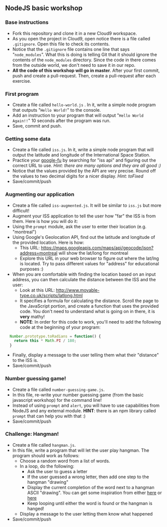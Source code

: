 ## NodeJS basic workshop

### Base instructions
  * Fork this repository and clone it in a new Cloud9 workspace.
  * As you open the project in Cloud9, open notice there is a file called `.gitignore`. Open this file to check its contents.
  * Notice that the `.gitignore` file contains one line that says "`node_modules`". What this is doing is telling Git that it should ignore the contents of the `node_modules` directory. Since the code in there comes from the outside world, we don't need to save it in our repo.
  * **All the code of this workshop will go in master**. After your first commit, push and create a pull-request. Then, create a pull-request after each exercise.

### First program
  * Create a file called `hello-world.js` . In it, write a simple node program that outputs "`Hello World!`" to the console.
  * Add an instruction to your program that will output "`Hello World Again!!`" 10 seconds after the program was run.
  * Save, commit and push.
  
### Getting some data
  * Create a file called `iss.js`. In it, write a simple node program that will output the latitude and longitude of the International Space Station.
  * Practice your [google-fu](http://www.urbandictionary.com/define.php?term=google-fu) by searching for "iss api" and figuring out the correct URL to use. *Hint: there are many options and they are all good :)*
  * Notice that the values provided by the API are very precise. Round off the values to two decimal digits for a nicer display. *Hint: toFixed*
  * Save/commit/push
  
### Augmenting our application
  * Create a file called `iss-augmented.js`. It will be similar to `iss.js` but more difficult!
  * Augment your ISS application to tell the user how "far" the ISS is from them. Here is how you will do it:
  * Using the `prompt` module, ask the user to enter their location (e.g. "montreal")
  * Using Google's Geolocation API, find out the latitude and longitude of the provided location. Here is how:
    * This URL: https://maps.googleapis.com/maps/api/geocode/json?address=montreal will show the lat/long for montreal
    * Explore this URL in your web browser to figure out where the lat/lng is located. Try to pass different values for "address" for educational purposes :)
  * When you are comfortable with finding the location based on an input address, you can then calculate the distance between the ISS and the user:
    * Look at this URL: http://www.movable-type.co.uk/scripts/latlong.html
    * It specifies a formula for calculating the distance. Scroll the page to the JavaScript portion, and create a function that uses the provided code. You don't need to understand what is going on in there, it is **very** mathy!
    * **NOTE**: In order for this code to work, you'll need to add the following code at the beginning of your program:
```javascript
  Number.prototype.toRadians = function() {
    return this * Math.PI / 180;
  }
```
  * Finally, display a message to the user telling them what their "distance" to the ISS is.
  * Save/commit/push
  
### Number guessing game!
  * Create a file called `number-guessing-game.js`.
  * In this file, re-write your number guessing game (from the basic javascript workshop) for the command line!
  * Instead of using `prompt` and `alert`, you will have to use capabilities from NodeJS and any external module. **HINT**: there is an npm library called `prompt` that can help you with that :)
  * Save/commit/push
  
### Challenge: Hangman!
  * Create a file called `hangman.js`.
  * In this file, write a program that will let the user play hangman. The program should work as follows:
    * Choose a random word from a list of words.
    * In a loop, do the following:
      * Ask the user to guess a letter
      * If the user guessed a wrong letter, then add one step to the hangman "drawing"
      * Display the current completion of the word next to a hangman ASCII "drawing". You can get some inspiration from either [here](http://www.berkeleyinternet.com/perl/node30.html) or [here](http://ascii.co.uk/art/hangman)
      * Keep looping until either the word is found or the hangman is hanged!
    * Display a message to the user letting them know what happened
  * Save/commit/push
